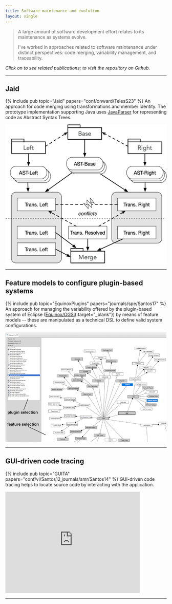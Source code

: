 ```yaml
---
title: Software maintenance and evolution
layout: single
---
```


> A large amount of software development effort relates to its maintenance as systems evolve.
>
> I've worked in approaches related to software maintenance under distinct perspectives: code merging, variability management, and traceability.

*Click on <i class="fa fa-book"></i> to see related publications;  <i class="fa fa-github"></i> to visit the repository on Github.*

***

## Jaid <a href="https://github.com/adrts-iscte/Jaid"><i class="fa fa-github fa-lg"></i></a>

{% include pub topic="Jaid" papers="conf/onward/TelesS23" %} An approach for code merging using transformations and member identity. The prototype implementation supporting Java uses [JavaParser](https://javaparser.org) for representing code as Abstract Syntax Trees. 

![Jaid](images/jaid.png)

***


## Feature models to configure plugin-based systems <a href="https://github.com/andre-santos-pt/eclipse-feature-editor"><i class="fa fa-github fa-lg"></i></a>
{% include pub topic="EquinoxPlugins" papers="journals/spe/Santos17" %} An approach for managing the variability offered by the plugin-based system of Eclipse ([Equinox/OGSi](https://www.eclipse.org/equinox/){:target="_blank"}) by means of feature models -- these are manipulated as a technical DSL to define valid system configurations.

 ![Plugins as features](images/equinoxplugins.jpg)

***

## GUI-driven code tracing <a href="https://github.com/andre-santos-pt/guita"><i class="fa fa-github fa-lg"></i></a>

{% include pub topic="GUITA" papers="conf/vl/Santos12,journals/smr/Santos14" %} GUI-driven code tracing helps to locate source code by interacting with the application.

<iframe width="420" height="315" src="https://www.youtube.com/embed/1lmRg2_RoqU?si=hXhWkLKmIbrG5LHu" frameborder="0" allowfullscreen></iframe>

***

